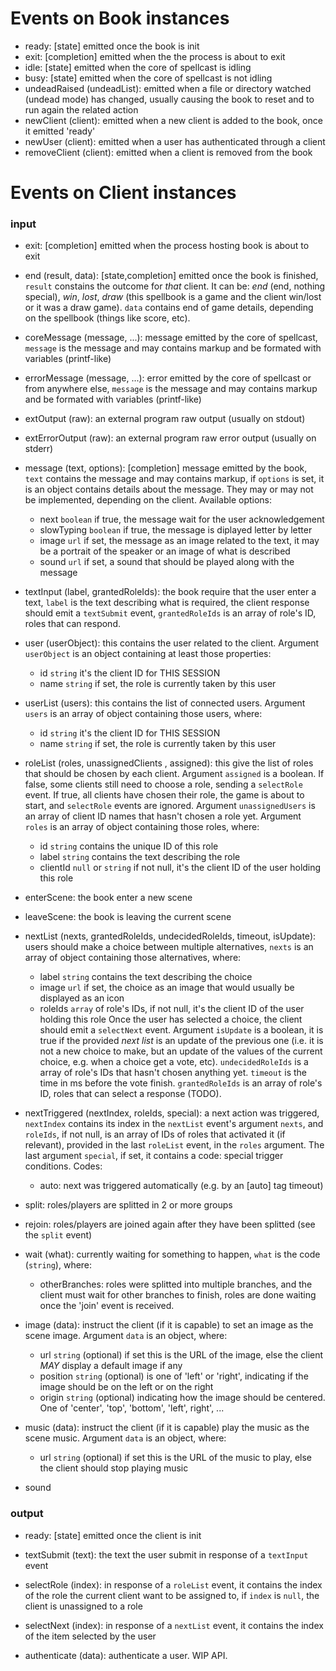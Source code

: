 

# Events on Book instances

* ready: [state] emitted once the book is init
* exit: [completion] emitted when the the process is about to exit
* idle: [state] emitted when the core of spellcast is idling
* busy: [state] emitted when the core of spellcast is not idling
* undeadRaised (undeadList): emitted when a file or directory watched (undead mode) has changed, usually causing
  the book to reset and to run again the related action
* newClient (client): emitted when a new client is added to the book, once it emitted 'ready'
* newUser (client): emitted when a user has authenticated through a client
* removeClient (client): emitted when a client is removed from the book



# Events on Client instances

### input

* exit: [completion] emitted when the process hosting book is about to exit
* end (result, data): [state,completion] emitted once the book is finished, `result` constains the outcome for *that* client.
  It can be: *end* (end, nothing special), *win*, *lost*, *draw* (this spellbook is a game and the client win/lost or
  it was a draw game). `data` contains end of game details, depending on the spellbook (things like score, etc).
* coreMessage (message, ...): message emitted by the core of spellcast, `message` is the message and may
  contains markup and be formated with variables (printf-like)
* errorMessage (message, ...): error emitted by the core of spellcast or from anywhere else, `message` is the message and may
  contains markup and be formated with variables (printf-like)
* extOutput (raw): an external program raw output (usually on stdout)
* extErrorOutput (raw): an external program raw error output (usually on stderr)

* message (text, options): [completion] message emitted by the book, `text` contains the message and may contains markup,
  if `options` is set, it is an object contains details about the message. They may or may not be implemented, depending
  on the client. Available options:
	* next `boolean` if true, the message wait for the user acknowledgement
	* slowTyping `boolean` if true, the message is diplayed letter by letter
	* image `url` if set, the message as an image related to the text, it may be a portrait of the speaker or an image
	  of what is described
	* sound `url` if set, a sound that should be played along with the message
* textInput (label, grantedRoleIds): the book require that the user enter a text, `label` is the text describing what is required,
  the client response should emit a `textSubmit` event, `grantedRoleIds` is an array of role's ID, roles that can respond.

* user (userObject): this contains the user related to the client. Argument `userObject` is an object containing
  at least those properties:
	* id `string` it's the client ID for THIS SESSION
	* name `string` if set, the role is currently taken by this user

* userList (users): this contains the  list of connected users. Argument `users` is an array of object
  containing those users, where:
	* id `string` it's the client ID for THIS SESSION
	* name `string` if set, the role is currently taken by this user

* roleList (roles, unassignedClients , assigned): this give the list of roles that should be chosen by each client.
  Argument `assigned` is a boolean. If false, some clients still need to choose a role, sending a `selectRole` event.
  If true, all clients have chosen their role, the game is about to start, and `selectRole` events are ignored.
  Argument `unassignedUsers` is an array of client ID names that hasn't chosen a role yet.
  Argument `roles` is an array of object containing those roles, where:
	* id `string` contains the unique ID of this role
	* label `string` contains the text describing the role
	* clientId `null` or `string` if not null, it's the client ID of the user holding this role

* enterScene: the book enter a new scene
* leaveScene: the book is leaving the current scene
* nextList (nexts, grantedRoleIds, undecidedRoleIds, timeout, isUpdate): users should make a choice between multiple
  alternatives, `nexts` is an array of object containing those alternatives, where:
	* label `string` contains the text describing the choice
	* image `url` if set, the choice as an image that would usually be displayed as an icon
	* roleIds `array` of role's IDs, if not null, it's the client ID of the user holding this role
  Once the user has selected a choice, the client should emit a `selectNext` event.
  Argument `isUpdate` is a boolean, it is true if the provided *next list* is an update of the previous one (i.e. it is not a new
  choice to make, but an update of the values of the current choice, e.g. when a choice get a vote, etc).
  `undecidedRoleIds` is a array of role's IDs that hasn't chosen anything yet.
  `timeout` is the time in ms before the vote finish.
  `grantedRoleIds` is an array of role's ID, roles that can select a response (TODO).
* nextTriggered (nextIndex, roleIds, special): a next action was triggered, `nextIndex` contains its index in the
  `nextList` event's argument `nexts`, and `roleIds`, if not null, is an array of IDs of roles that activated it (if relevant),
  provided in the last `roleList` event, in the `roles` argument. The last argument `special`, if set, it contains a code:
  special trigger conditions. Codes:
	* auto: next was triggered automatically (e.g. by an [auto] tag timeout)

* split: roles/players are splitted in 2 or more groups
* rejoin: roles/players are joined again after they have been splitted (see the `split` event)

* wait (what): currently waiting for something to happen, `what` is the code (`string`), where:
	* otherBranches: roles were splitted into multiple branches, and the client must wait for other branches to finish,
	  roles are done waiting once the 'join' event is received.

* image (data): instruct the client (if it is capable) to set an image as the scene image. Argument `data` is an object, where:
	* url `string` (optional) if set this is the URL of the image, else the client *MAY* display a default image if any
	* position `string` (optional) is one of 'left' or 'right', indicating if the image should be on the left or on the right
	* origin `string` (optional) indicating how the image should be centered. One of 'center', 'top', 'bottom', 'left', right', ...

* music (data): instruct the client (if it is capable) play the music as the scene music. Argument `data` is an object, where:
	* url `string` (optional) if set this is the URL of the music to play, else the client should stop playing music

* sound



### output

* ready: [state] emitted once the client is init
* textSubmit (text): the text the user submit in response of a `textInput` event

* selectRole (index): in response of a `roleList` event, it contains the index of the role the current client want
  to be assigned to, if `index` is `null`, the client is unassigned to a role

* selectNext (index): in response of a `nextList` event, it contains the index of the item selected by the user

* authenticate (data): authenticate a user. WIP API.

